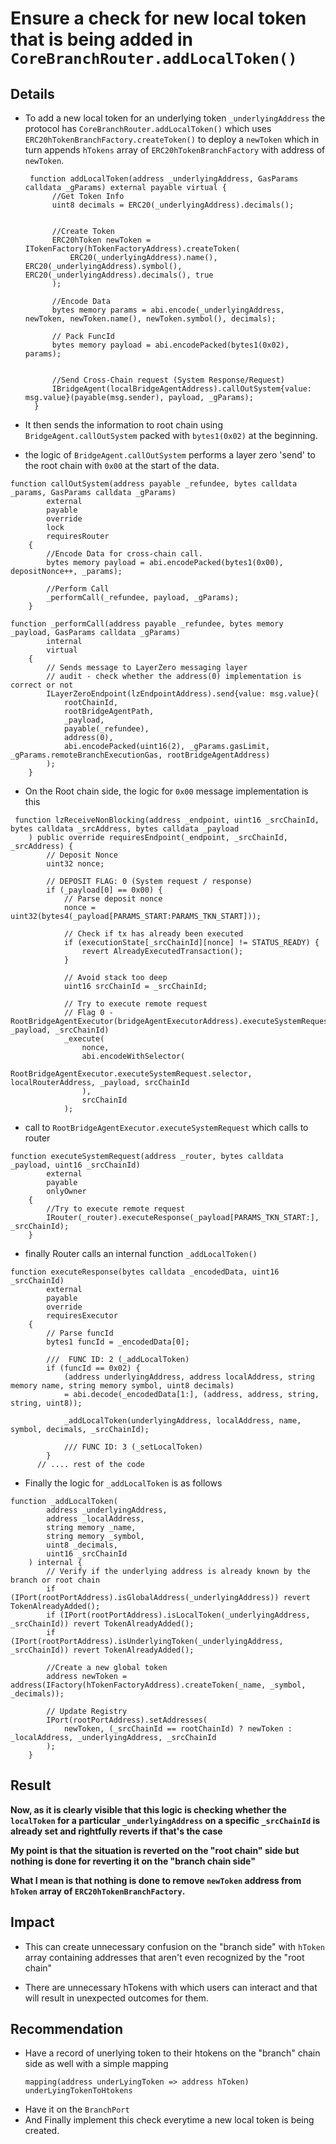 # Ensure a check for new local token that is being added in `CoreBranchRouter.addLocalToken()`

## Details 

- To add a new local token for an underlying token `_underlyingAddress` the protocol has `CoreBranchRouter.addLocalToken()` which uses `ERC20hTokenBranchFactory.createToken()` to deploy a `newToken` which in turn appends `hTokens` array of `ERC20hTokenBranchFactory` with address of `newToken`. 

  ```solidity 
   function addLocalToken(address _underlyingAddress, GasParams calldata _gParams) external payable virtual {
        //Get Token Info
        uint8 decimals = ERC20(_underlyingAddress).decimals();
        
        
        //Create Token
        ERC20hToken newToken = ITokenFactory(hTokenFactoryAddress).createToken(
            ERC20(_underlyingAddress).name(), ERC20(_underlyingAddress).symbol(), ERC20(_underlyingAddress).decimals(), true
        );

        //Encode Data
        bytes memory params = abi.encode(_underlyingAddress, newToken, newToken.name(), newToken.symbol(), decimals);

        // Pack FuncId
        bytes memory payload = abi.encodePacked(bytes1(0x02), params);

        
        //Send Cross-Chain request (System Response/Request)
        IBridgeAgent(localBridgeAgentAddress).callOutSystem{value: msg.value}(payable(msg.sender), payload, _gParams);
    }
  ```
- It then sends the information to root chain using `BridgeAgent.callOutSystem` packed with `bytes1(0x02)` at the beginning.  

- the logic of `BridgeAgent.callOutSystem` performs a layer zero 'send' to the root chain with `0x00` at the start of the data. 

```solidity
function callOutSystem(address payable _refundee, bytes calldata _params, GasParams calldata _gParams)
        external
        payable
        override
        lock
        requiresRouter
    {
        //Encode Data for cross-chain call.
        bytes memory payload = abi.encodePacked(bytes1(0x00), depositNonce++, _params);

        //Perform Call
        _performCall(_refundee, payload, _gParams);
    }
```

```solidity
function _performCall(address payable _refundee, bytes memory _payload, GasParams calldata _gParams)
        internal
        virtual
    {
        // Sends message to LayerZero messaging layer
        // audit - check whether the address(0) implementation is correct or not
        ILayerZeroEndpoint(lzEndpointAddress).send{value: msg.value}(
            rootChainId,
            rootBridgeAgentPath,
            _payload,
            payable(_refundee),
            address(0),
            abi.encodePacked(uint16(2), _gParams.gasLimit, _gParams.remoteBranchExecutionGas, rootBridgeAgentAddress)
        );
    }
```

- On the Root chain side, the logic for `0x00` message implementation is this 

```solidity 
 function lzReceiveNonBlocking(address _endpoint, uint16 _srcChainId, bytes calldata _srcAddress, bytes calldata _payload
    ) public override requiresEndpoint(_endpoint, _srcChainId, _srcAddress) {
        // Deposit Nonce
        uint32 nonce;

        // DEPOSIT FLAG: 0 (System request / response)
        if (_payload[0] == 0x00) {
            // Parse deposit nonce
            nonce = uint32(bytes4(_payload[PARAMS_START:PARAMS_TKN_START]));

            // Check if tx has already been executed
            if (executionState[_srcChainId][nonce] != STATUS_READY) {
                revert AlreadyExecutedTransaction();
            }

            // Avoid stack too deep
            uint16 srcChainId = _srcChainId;

            // Try to execute remote request
            // Flag 0 - RootBridgeAgentExecutor(bridgeAgentExecutorAddress).executeSystemRequest(_localRouterAddress, _payload, _srcChainId)
            _execute(
                nonce,
                abi.encodeWithSelector(
                    RootBridgeAgentExecutor.executeSystemRequest.selector, localRouterAddress, _payload, srcChainId
                ),
                srcChainId
            );
```

- call to `RootBridgeAgentExecutor.executeSystemRequest` which calls to router 

```solidity
function executeSystemRequest(address _router, bytes calldata _payload, uint16 _srcChainId)
        external
        payable
        onlyOwner
    {
        //Try to execute remote request
        IRouter(_router).executeResponse(_payload[PARAMS_TKN_START:], _srcChainId);
    }
```

- finally Router calls an internal function `_addLocalToken()`

```solidty
function executeResponse(bytes calldata _encodedData, uint16 _srcChainId)
        external
        payable
        override
        requiresExecutor
    {
        // Parse funcId
        bytes1 funcId = _encodedData[0];

        ///  FUNC ID: 2 (_addLocalToken)
        if (funcId == 0x02) {
            (address underlyingAddress, address localAddress, string memory name, string memory symbol, uint8 decimals)
            = abi.decode(_encodedData[1:], (address, address, string, string, uint8));

            _addLocalToken(underlyingAddress, localAddress, name, symbol, decimals, _srcChainId);

            /// FUNC ID: 3 (_setLocalToken)
        } 
      // .... rest of the code 
```

- Finally the logic for `_addLocalToken` is as follows 

```solidity
function _addLocalToken(
        address _underlyingAddress,
        address _localAddress,
        string memory _name,
        string memory _symbol,
        uint8 _decimals,
        uint16 _srcChainId
    ) internal {
        // Verify if the underlying address is already known by the branch or root chain
        if (IPort(rootPortAddress).isGlobalAddress(_underlyingAddress)) revert TokenAlreadyAdded();
        if (IPort(rootPortAddress).isLocalToken(_underlyingAddress, _srcChainId)) revert TokenAlreadyAdded();
        if (IPort(rootPortAddress).isUnderlyingToken(_underlyingAddress, _srcChainId)) revert TokenAlreadyAdded();

        //Create a new global token
        address newToken = address(IFactory(hTokenFactoryAddress).createToken(_name, _symbol, _decimals));

        // Update Registry
        IPort(rootPortAddress).setAddresses(
            newToken, (_srcChainId == rootChainId) ? newToken : _localAddress, _underlyingAddress, _srcChainId
        );
    }

```
## Result

**Now, as it is clearly visible that this logic is checking whether the `localToken` for a particular `_underlyingAddress` on a specific `_srcChainId` is already set and rightfully reverts if that's the case**  

**My point is that the situation is reverted on the "root chain" side but nothing is done for reverting it on the "branch chain side"** 

**What I mean is that nothing is done to remove `newToken` address from `hToken` array of `ERC20hTokenBranchFactory`.** 

## Impact 

- This can create unnecessary confusion on the "branch side" with `hToken` array containing addresses that aren't even recognized by the "root chain" 

- There are unnecessary hTokens with which users can interact and that will result in unexpected outcomes for them. 

## Recommendation 

- Have a record of unerlying token to their htokens on the "branch" chain side as well with a simple mapping 
  ```solidity
  mapping(address underLyingToken => address hToken) underLyingTokenToHtokens
  ``` 
- Have it on the `BranchPort`
- And Finally implement this check everytime a new local token is being created.  